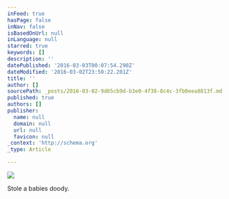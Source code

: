 ```yaml
---
inFeed: true
hasPage: false
inNav: false
isBasedOnUrl: null
inLanguage: null
starred: true
keywords: []
description: ''
datePublished: '2016-03-03T00:07:54.290Z'
dateModified: '2016-03-02T23:50:22.201Z'
title: ''
author: []
sourcePath: _posts/2016-03-02-9d65cb9d-b3e0-4f38-8c4c-3fb0eea8813f.md
published: true
authors: []
publisher:
  name: null
  domain: null
  url: null
  favicon: null
_context: 'http://schema.org'
_type: Article

---
```

![](https://the-grid-user-content.s3-us-west-2.amazonaws.com/6ecd6cc9-327c-4bd1-9d51-8f48cfcb5724.jpg)

Stole a babies doody.